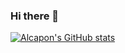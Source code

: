 ### Hi there 👋

[![Alcapon's GitHub stats](https://github-readme-stats.vercel.app/api?username=alcaponrandom&count_private=true)](https://github.com/alcaponrandom/github-readme-stats)
